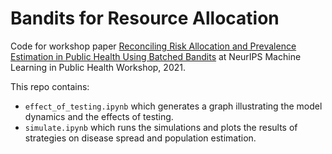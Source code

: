 # Bandits for Resource Allocation

Code for workshop paper [Reconciling Risk Allocation and Prevalence Estimation in Public Health Using Batched Bandits](https://arxiv.org/abs/2110.13306) at NeurIPS Machine Learning in Public Health Workshop, 2021. 

This repo contains: 
- `effect_of_testing.ipynb` which generates a graph illustrating the model dynamics and the effects of testing. 
- `simulate.ipynb` which runs the simulations and plots the results of strategies on disease spread and population estimation. 
